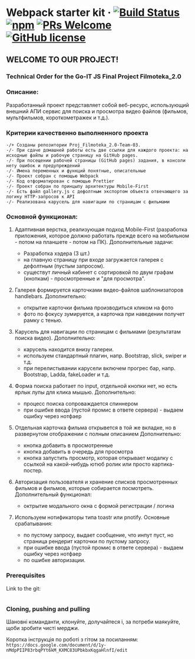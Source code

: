 # Webpack starter kit &middot; [![Build Status](https://img.shields.io/travis/npm/npm/latest.svg?style=flat-square)](https://travis-ci.org/npm/npm) [![npm](https://img.shields.io/npm/v/npm.svg?style=flat-square)](https://www.npmjs.com/package/npm) [![PRs Welcome](https://img.shields.io/badge/PRs-welcome-brightgreen.svg?style=flat-square)](http://makeapullrequest.com) [![GitHub license](https://img.shields.io/badge/license-MIT-blue.svg?style=flat-square)](https://github.com/your/your-project/blob/master/LICENSE)

## WELCOME TO OUR PROJECT!

### Technical Order for the Go-IT JS Final Project Filmoteka_2.0

### Описание: 
Разработанный проект представляет собой веб-ресурс, использующий внешний АПИ сервис для поиска и просмотра видео файлов (фильмов, мультфильмов, короткометражек и т.д.).

### Критерии качественно выполненного проекта

    -/+ Созданы репозитории Proj_Filmoteka_2.0-Team-03. 
    -/- При сдаче домашней работы есть две ссылки для каждого проекта: на исходные файлы и рабочую страницу на GitHub pages.
    -/- При посещении рабочей страницы (GitHub pages) задания, в консоли нету ошибок и предупреждений
    -/- Имена переменных и функций понятные, описательные
    -/- Проект собран с помощью Webpack
    -/- Код отформатирован с помощью Prettier
    -/- Проект собран по принцыпу архитектуры Mobile-First
    -/- Есть файл gallery.js с дефолтным экспортом объекта отвечающего за логику HTTP-запросов к API
    -/- Реализована карусель для навигации по страницам с фильмами


### Основной функционал:
1. Адаптивная верстка, реализующая подход Mobile-First (разработка приложения, которое должно работать прежде всего на мобильном - потом на планшете - потом на ПК).
    Дополнительные задачи:
    - Разработка хэдера (3 шт.)
    - на главную страницу при входе загружается галерея с дефолтным (пустым запросом).
    - существут личный кабинет с сортировкой по двум графам (кнопкам) - просмотренные и "для просмотра".
2. Галерея формируется карточками видео-файлов шаблонизаторов handlebars.
    Дополнительно:
    - открытие карточки фильма производиться кликом на фото
    - фото по фокусу зумируется, а карточка при наведении получет рамку с тенью.
3. Карусель для навигации по страницам с фильмами (результатам поиска видео). 
    Дополнительно:
    - карусель находится внизу галереи. 
    - используем стандартный плагин, напр. Bootstrap, slick, swiper и т.д.
    - при перелистывании карусели включем прогрес бар, напр. Bootstrap, Ladda, fakeLoader и т.д.
4. Форма поиска работает по input, отдельной кнопки нет, но есть ярлык лупы для клика мышью.
    Дополнительно:
    - процесс поиска сопроваждается спиннером
    - при ошибке ввода (пустой промис в ответе сервера) - выдаем ошибку через нотфаер
5. Отдельная карточка фильма открывется в той же вкладке, но в развернутом отображении с полным описанием
    Дополнительно:
    - кнопка добавить в просмотренные
    - кнопка добавить в очередь для просмотра
    - кнопка запустить просмотр, которая открывает модалку с ссылкой на какой-нибудь ютюб ролик или просто картика-постер.
6. Авторизация пользователя и хранение списков просмотренных фильмов и фильмов, которые собирается посмотреть.
    Дополнительный функционал:
    - октрытие модального окна с формой регистрации / логина

7. Используем нотификаторы типа toastr или pnotify.
    Основные срабатывания:
    - по пустому запросу, выдает сообщение, что инпут пуст, но страница рендерит карточки по пустому запросу.
    - при ошибке ввода (пустой промис в ответе сервера) - выдаем ошибку через нотфаер
    - по ошибке авторизации.

### Prerequisites

Link to the git: 
``` https://github.com/os1n/Proj_Filmoteka_2.0-Team-03.git 
```

### Cloning, pushing and pulling   

Шановні команданти, клонуйте, долучайтеся і, за потреби маякуйте, щоби зробити чисті мерджи.

Коротка інструкція по роботі з гітом за посиланням: 
``` https://docs.google.com/document/d/1y-nMdpPIIP83rbqPYt6kM_KXMC83UPbkbxKqgaHlnfI/edit ```

